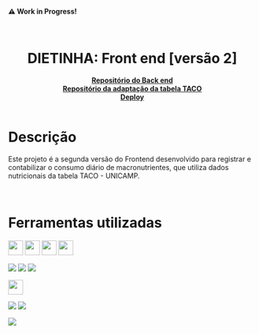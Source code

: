 **:warning: Work in Progress!**

<br />

<h1 align='center'>DIETINHA: Front end [versão 2]</h1>

<div align="center">
    <a href="https://github.com/augustolfp/dietinha_backend"><strong>Repositório do Back end</strong></a>
    <br />
    <a href="https://github.com/augustolfp/Taco-table-simplifier"><strong>Repositório da adaptação da tabela TACO</strong></a>
    <br />
       <a href="https://dietinha-frontend.vercel.app/" ><strong>Deploy</strong></a>
</div>

<br />

# Descrição

Este projeto é a segunda versão do Frontend desenvolvido para registrar e contabilizar o consumo diário de macronutrientes, que utiliza dados nutricionais da tabela TACO - UNICAMP.

<br />

# Ferramentas utilizadas

<img src="https://img.shields.io/badge/TypeScript-007ACC?style=for-the-badge&logo=typescript&logoColor=white" height="30px"/> <img src="https://img.shields.io/badge/React-20232A?style=for-the-badge&logo=react&logoColor=61DAFB" height="30px"/> <img src="https://img.shields.io/badge/tailwindcss-%2338B2AC.svg?style=for-the-badge&logo=tailwind-css&logoColor=white" height="30px" /> <img src="https://img.shields.io/badge/daisyui-5A0EF8?style=for-the-badge&logo=daisyui&logoColor=white" height="30px" />

<img src='https://img.shields.io/badge/Vite-B73BFE?style=for-the-badge&logo=vite&logoColor=FFD62E' /> <img src='https://img.shields.io/badge/redux-%23593d88.svg?style=for-the-badge&logo=redux&logoColor=white' />
<img src='https://img.shields.io/badge/firebase-%23039BE5.svg?style=for-the-badge&logo=firebase' />

<img src="https://img.shields.io/badge/Vercel-000000?style=for-the-badge&logo=vercel&logoColor=white" height="30px"/>

<img src='https://img.shields.io/badge/eslint-3A33D1?style=for-the-badge&logo=eslint&logoColor=white' /> <img src='https://img.shields.io/badge/prettier-1A2C34?style=for-the-badge&logo=prettier&logoColor=F7BA3E' />

<img src='https://img.shields.io/badge/figma-%23F24E1E.svg?style=for-the-badge&logo=figma&logoColor=white' />

<br />
